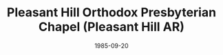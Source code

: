 ---
date: &id001 1985-09-20
end_date: null
location:
  address: null
  city: Pleasant Hill
  state: AR
minister:
- end: 1986-01-01
  name: Vincent Ortiz
  start: 1985-01-01
  type: Evangelist
ministers:
- Vincent Ortiz
name: Pleasant Hill Orthodox Presbyterian Chapel
names:
- end: 1987-02-21
  name: Pleasant Hill Orthodox Presbyterian Chapel
  start: 1985-09-20
origination_date: *id001
raw_data: "AR\nPleasant Hill\nPleasant Hill Orthodox Presbyterian Chapel  (September\
  \ 20, 1985\u2013February 21, 1987)\nEvangelist: Vincent Ortiz, 1985\u201386"
received_from: null
states:
- AR
status:
  active: false
  end_date: 1987-02-21
  reason: null
  received_from: null
  withdrawal_to: null
title: Pleasant Hill Orthodox Presbyterian Chapel (Pleasant Hill AR)
year_established:
- 1985

---